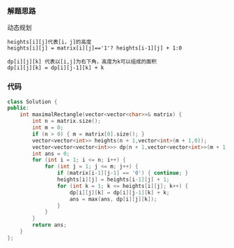 ### 解题思路

动态规划

    heights[i][j]代表[i，j]的高度
    heights[i][j] = matrix[i][j]=='1'? heights[i-1][j] + 1:0

    dp[i][j][k] 代表以[i,j]为右下角，高度为k可以组成的面积
    dp[i][j][k] = dp[i][j-1][k] + k  

### 代码

```cpp
class Solution {
public:
	int maximalRectangle(vector<vector<char>>& matrix) {
		int n = matrix.size();
		int m = 0;
		if (n > 0) { m = matrix[0].size(); }
		vector<vector<int>> heights(n + 1,vector<int>(m + 1,0));
		vector<vector<vector<int>>> dp(n + 1,vector<vector<int>>(m + 1, vector<int>(n + 1, 0)));
		int ans = 0;
		for (int i = 1; i <= n; i++) {
			for (int j = 1; j <= m; j++) {
				if (matrix[i-1][j-1] == '0') { continue; }
				heights[i][j] = heights[i-1][j] + 1;
				for (int k = 1; k <= heights[i][j]; k++) {
					dp[i][j][k] = dp[i][j-1][k] + k;
					ans = max(ans, dp[i][j][k]);
				}
			}
		}
		return ans;
	}
};
```